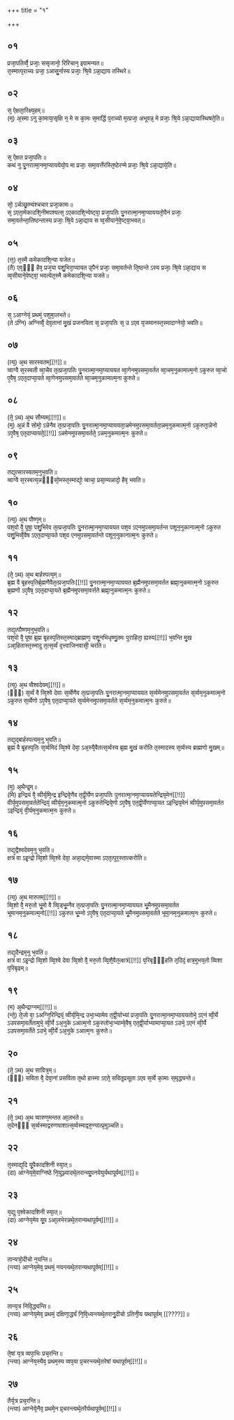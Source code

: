 +++
title = "१"

+++
## ०१
प्रजा᳘पतिर्व्वै᳘ प्रजाः᳘ ससृजानो᳘ रिरिचान᳘ इवामन्यत॥  
त᳘स्मात्प᳘राच्यः प्रजा᳘ ऽआसु᳘र्नास्य प्रजाः᳘ श्रि᳘ये ऽन्ना᳘द्याय तस्थिरे॥  
## ०२
स᳘ ऐक्षता᳘रिक्ष्य᳘हम्॥  
(म᳘) अ᳘स्मा ऽनु का᳘माया᳘सृक्षि न᳘ मे स का᳘मः स᳘मार्द्धि प᳘राच्यो म᳘त्प्रजा᳘ अभूवन्न᳘ मे प्रजाः᳘ श्रि᳘ये ऽन्ना᳘द्यायास्थिषते᳘ति॥  
## ०३
स᳘ ऐक्षत प्रजा᳘पतिः॥  
कथं नु पु᳘नरात्मा᳘नमा᳘प्याययेयो᳘प मा प्रजाः᳘ समा᳘वर्त्तेरंस्ति᳘ष्ठेरन्मे प्रजाः᳘ श्रि᳘ये ऽन्ना᳘द्याये᳘ति॥  
## ०४
सो᳘ ऽर्चञ्छ्रा᳘म्यंश्चचार प्रजा᳘कामः॥  
स᳘ ऽएता᳘मेकादशि᳘नीमपश्यत्स᳘ ऽएकादशि᳘न्येष्ट्वा᳘ प्रजा᳘पतिः पु᳘नरात्मा᳘नमा᳘प्याययतो᳘पैनं प्रजाः᳘ समा᳘वर्तन्ता᳘तिष्ठन्तास्य प्रजाः᳘ श्रि᳘ये ऽन्ना᳘द्याय स व्व᳘सीयाने᳘वे᳘ष्ट्वा᳘भवत्॥  
## ०५
(त्त᳘) त᳘स्मै कमेकादशि᳘न्या यजेत॥  
(तै) एव᳘ᳫं᳘ हैव᳘ प्रज᳘या पशु᳘भिरा᳘प्यायत उ᳘पैनं प्रजाः᳘ समा᳘वर्तन्ते ति᳘ष्ठन्ते ऽस्य प्रजाः᳘ श्रि᳘ये ऽन्ना᳘द्याय स व्व᳘सीयाने᳘वेष्ट्वा᳘ भवत्येत᳘स्मै कमेकादशि᳘न्या यजते॥  
## ०६
स᳘ ऽआग्नेयं᳘ प्रथमं᳘ पशुमा᳘लभते॥  
(ते ऽग्नि) अग्निर्व्वै᳘ देव᳘तानां मु᳘खं प्रजनयिता स᳘ प्रजा᳘पतिः स᳘ उ ऽएव य᳘जमानस्त᳘स्मादाग्नेयो᳘ भवति॥  
## ०७
(त्य᳘) अ᳘थ सारस्वतम्[[!!]]॥  
व्वाग्वै स᳘रस्वती व्वा᳘चैव त᳘त्प्रजा᳘पतिः पु᳘नरात्मा᳘नमा᳘प्याययत व्वा᳘गेनमुपसमा᳘वर्तत व्वा᳘चम᳘नुकामात्म᳘नो ऽकुरुत व्वा᳘चो ए᳘वैष᳘ ऽएत᳘दाप्या᳘यते व्वा᳘गेनमुपसमा᳘वर्तते व्वा᳘चम᳘नुकामात्म᳘ना कुरुते॥  
## ०८
(ते᳘ ऽथ) अ᳘थ सौम्यम्[[!!]]॥  
(म᳘) अ᳘न्नं वै सोमो᳘ ऽन्नेनैव त᳘त्प्रजा᳘पतिः पु᳘नरात्मा᳘नमा᳘प्याययता᳘न्नमेनमुपसमा᳘वर्तता᳘न्नम᳘नुकमात्म᳘नो ऽकुरुता᳘न्नेनो ऽए᳘वैष᳘ एत᳘दाप्यायते᳘[[!!]] ऽन्नमेनमुपसमा᳘वर्तते᳘ ऽन्नम᳘नुकमात्म᳘नः कुरुते॥  
## ०९
तद्य᳘त्सारस्वतम᳘नुभ᳘वति॥  
व्वाग्वै स᳘रस्वत्य᳘न्नᳫँ᳭सो᳘मस्त᳘स्माद्यो᳘ व्वाचा᳘ प्रसा᳘म्यन्नादो᳘ हैव᳘ भवति॥  
## १०
(त्य᳘) अ᳘थ पौष्ण᳘म्॥  
पश᳘वो वै᳘ पूषा᳘ पशु᳘भिरेव त᳘त्प्रजा᳘पतिः पु᳘नरात्मा᳘नमा᳘प्याययत पश᳘व ऽएनमुपसमा᳘वर्तन्त पशून᳘नुकानात्म᳘नो ऽकुरुत पशु᳘भिर्व्वे᳘वैष ऽएत᳘दाप्या᳘यते पश᳘व एनमुपसमा᳘वर्तन्ते पशून᳘नुकानात्म᳘नः कुरुते॥  
## ११
(ते᳘ ऽथ) अ᳘थ बार्हस्पत्य᳘म्॥  
ब्र᳘ह्म वै बृ᳘हस्प᳘तिर्ब्र᳘ह्मणैवैत᳘त्प्रजा᳘पतिः[[!!]] पु᳘नरात्मा᳘नमा᳘प्याययत ब्र᳘ह्मैनमुपसमा᳘वर्तत ब्रह्मा᳘नुकमात्म᳘नो ऽकुरुत ब्र᳘ह्मणो ऽए᳘वैष᳘ ऽएत᳘दाप्या᳘यते ब्र᳘ह्मैनमुपसमा᳘वर्त्तते ब्रह्मा᳘नुकमात्म᳘नः कुरुते॥  
## १२
तद्य᳘त्पौष्णम᳘नुभ᳘वति॥  
पश᳘वो वै᳘ पूषा ब्र᳘ह्म बृ᳘हस्प᳘तिस्त᳘स्माद्ब्राह्मणः᳘ पशू᳘नभिधृष्णु᳘तमः पुराहिता᳘ ह्यस्य[[!!]] भ᳘वन्ति मु᳘ख ऽआ᳘हितास्त᳘स्मादु त᳘त्स᳘र्व्वं द᳘त्त्वाजिनवासी᳘ चरति॥  
## १३
(त्य᳘) अ᳘थ व्वैश्वदेवम्[[!!]]॥  
(ᳫं᳭) स᳘र्व्वं वै व्वि᳘श्वे देवाः स᳘र्व्वेणैव त᳘त्प्रजा᳘पतिः पु᳘नरात्मा᳘नमा᳘प्याययत स᳘र्व्वमेनमुपसमा᳘वर्तत स᳘र्व्वम᳘नुकमात्म᳘नो ऽकुरुत स᳘र्व्वेणो ऽए᳘वैष᳘ एत᳘दाप्या᳘यते स᳘र्व्वमेनमुपसमा᳘वर्तते स᳘र्व्वम᳘नुकमात्म᳘नः कुरुते॥  
## १४
तद्य᳘द्बार्हस्पत्यम᳘नु भ᳘वति॥  
ब्र᳘ह्म वै बृ᳘हस्प᳘तिः स᳘र्व्वमिदं व्वि᳘श्वे देवा᳘ ऽअ᳘स्यै᳘वैतत्स᳘र्व्वस्य ब्र᳘ह्म मु᳘खं करोति त᳘स्मादस्य स᳘र्व्वस्य ब्राह्मणो मु᳘खम्॥  
## १५
(म᳘) अ᳘थैन्द्र᳘म्॥  
(मि) इन्द्रियं वै᳘ व्वीर्य᳘मि᳘न्द्र इन्द्रिये᳘णैव त᳘द्वी᳘र्येण प्रजा᳘पतिः पुनरात्मा᳘नमा᳘प्याययतेन्द्रिय᳘मेनं[[!!]] वीर्य᳘मुपसमा᳘वर्ततेन्द्रियं᳘ व्वीर्य᳘म᳘नुकमात्म᳘नो ऽकुरुतेन्द्रिये᳘णो ऽए᳘वैष᳘ एत᳘द्वी᳘र्येणाप्या᳘यत ऽइन्द्रिय᳘मेनं व्वीर्य᳘मुपसमा᳘वर्तत ऽइन्द्रियं᳘ वी᳘र्यम᳘नुकमात्म᳘नः कुरुते॥  
## १६
तद्य᳘द्वैश्वदेवम᳘नु भ᳘वति॥  
क्षत्रं वा ऽइ᳘न्द्रो व्वि᳘शो व्वि᳘श्वे देवा᳘ अन्ना᳘द्यमे᳘वास्मा ऽएत᳘त्पुर᳘स्तात्करोति॥  
## १७
(त्य᳘) अ᳘थ मारुतम्[[!!]]॥  
व्वि᳘शो वै᳘ मरु᳘तो भू᳘मो वै व्वि᳘ड्भू᳘म्नैव त᳘त्प्रजा᳘पतिः पु᳘नरात्मा᳘नमा᳘प्याययत भू᳘मैनमुपसमा᳘वर्तत भूमानम᳘नुकमात्म᳘नो[[!!]] ऽकुरुत भू᳘म्नो ऽए᳘वैष᳘ एत᳘दाप्या᳘यते भू᳘मैनमुपसमा᳘वर्तते भूमा᳘नम᳘नुकमात्म᳘नः कुरुते॥  
## १८
तद्य᳘दैन्द्रम᳘नु भ᳘वति॥  
क्षत्रं वा ऽइ᳘न्द्रो व्वि᳘शो व्वि᳘श्वे देवा व्वि᳘शो वै᳘ मरु᳘तो व्वि᳘शै᳘वैत᳘त्क्षत्रं[[!!]] प᳘रिबृᳫं᳭हति त᳘दिदं᳘ क्षत्र᳘मुभय᳘तो व्विशा प᳘रिबृढम्॥  
## १९
(म) अ᳘थैन्द्राग्नम्[[!!]]॥  
(न्ते᳘) ते᳘जो वा᳘ ऽअग्नि᳘रिन्द्रियं᳘ व्वीर्य᳘मि᳘न्द्र उभा᳘भ्यामेव त᳘द्वी᳘र्याभ्यां प्रजा᳘पतिः पु᳘नरात्मा᳘नमा᳘प्याययतोभे᳘ ऽएनं व्वी᳘र्ये ऽउपसमा᳘वर्तेतामुभे᳘ व्वी᳘र्ये ऽअ᳘नुके ऽआत्म᳘नो ऽकुरुतोभा᳘भ्याम्वे᳘वैष᳘ एत᳘द्वी᳘र्याभ्यामाप्या᳘यत ऽउभे᳘ ऽएनं व्वी᳘र्ये ऽउपसमा᳘वर्तेते ऽउभे᳘ व्वी᳘र्ये ऽअ᳘नुके ऽआत्म᳘नः कुरुते॥  
## २०
(ते᳘ ऽथ) अ᳘थ सावित्र᳘म्॥  
(ᳫं᳭) सविता वै᳘ देवा᳘नां प्रसविता त᳘थो हास्मा ऽएते᳘ सवितृ᳘प्रसूता ऽएव स᳘र्व्वे का᳘माः स᳘मृद्ध्यन्ते॥  
## २१
(ते᳘ ऽथ) अ᳘थ व्वारुण᳘मन्तत आ᳘लभते॥  
त᳘देनᳫं᳭ स᳘र्व्वस्माद्वरुणपाशात्स᳘र्व्वस्माद्वरु᳘ण्यात्प्र᳘मुञ्चति॥  
## २२
त᳘स्माद्य᳘दि यू᳘पैकादशिनी स्या᳘त्॥  
(दा) आग्नेय᳘मे᳘वाग्निष्ठे नि᳘युञ्ज्यादथे᳘तरान्व्यु᳘पनयेयुर्यथापूर्वम्[[!!]]॥  
## २३
य᳘द्यु प᳘श्वेकादशिनी स्या᳘त्॥  
(दा) आग्नेय᳘मेव यू᳘प ऽआ᳘लभेरन्नथे᳘तरान्यथापूर्वम्[[!!]]॥  
## २४
तान्यत्रो᳘दीचो न᳘यन्ति॥  
(न्त्या) आग्नेय᳘मेव᳘ प्रथमं᳘ नयन्त्यथे᳘तरान्यथापूर्वम्[[!!]]॥  
## २५
तान्य᳘त्र निवि᳘द्ध्यन्ति॥  
(न्त्या) आग्नेय᳘मेव᳘ प्रथमं᳘ दक्षिणा᳘र्द्ध्यं नि᳘वि᳘ध्यन्त्यथे᳘तरानु᳘दीचो ऽतिनी᳘य यथापूर्वम् [[????]]॥  
## २६
ते᳘षां य᳘त्र व्वपा᳘भिः प्रच᳘रन्ति॥  
(न्त्या) आग्नेय᳘स्यैव᳘ प्रथम᳘स्य व्वप᳘या प्र᳘चरन्त्यथे᳘तरेषां यथापूर्वम्[[!!]]॥  
## २७
तैर्य᳘त्र प्रच᳘रन्ति॥  
(न्त्या) आग्नेये᳘नैव᳘ प्रथमे᳘न प्र᳘चरन्त्यथे᳘तरैर्यथापूर्वम्[[!!]]॥  
